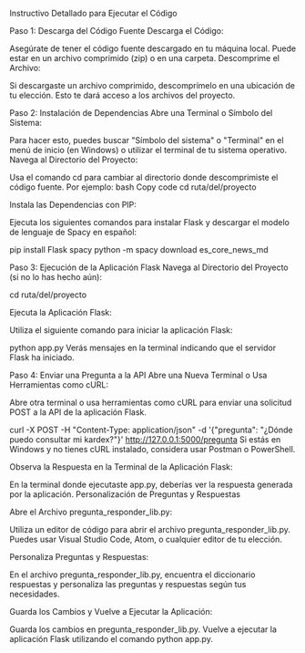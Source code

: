 Instructivo Detallado para Ejecutar el Código

Paso 1: Descarga del Código Fuente
Descarga el Código:

Asegúrate de tener el código fuente descargado en tu máquina local. Puede estar en un archivo comprimido (zip) o en una carpeta.
Descomprime el Archivo:

Si descargaste un archivo comprimido, descomprímelo en una ubicación de tu elección. Esto te dará acceso a los archivos del proyecto.

Paso 2: Instalación de Dependencias
Abre una Terminal o Símbolo del Sistema:

Para hacer esto, puedes buscar "Símbolo del sistema" o "Terminal" en el menú de inicio (en Windows) o utilizar el terminal de tu sistema operativo.
Navega al Directorio del Proyecto:

Usa el comando cd para cambiar al directorio donde descomprimiste el código fuente. Por ejemplo:
bash
Copy code
cd ruta/del/proyecto

Instala las Dependencias con PIP:

Ejecuta los siguientes comandos para instalar Flask y descargar el modelo de lenguaje de Spacy en español:

pip install Flask spacy
python -m spacy download es_core_news_md

Paso 3: Ejecución de la Aplicación Flask
Navega al Directorio del Proyecto (si no lo has hecho aún):

cd ruta/del/proyecto

Ejecuta la Aplicación Flask:

Utiliza el siguiente comando para iniciar la aplicación Flask:

python app.py
Verás mensajes en la terminal indicando que el servidor Flask ha iniciado.

Paso 4: Enviar una Pregunta a la API
Abre una Nueva Terminal o Usa Herramientas como cURL:

Abre otra terminal o usa herramientas como cURL para enviar una solicitud POST a la API de la aplicación Flask.

curl -X POST -H "Content-Type: application/json" -d '{"pregunta": "¿Dónde puedo consultar mi kardex?"}' http://127.0.0.1:5000/pregunta
Si estás en Windows y no tienes cURL instalado, considera usar Postman o PowerShell.

Observa la Respuesta en la Terminal de la Aplicación Flask:

En la terminal donde ejecutaste app.py, deberías ver la respuesta generada por la aplicación.
Personalización de Preguntas y Respuestas

Abre el Archivo pregunta_responder_lib.py:

Utiliza un editor de código para abrir el archivo pregunta_responder_lib.py. Puedes usar Visual Studio Code, Atom, o cualquier editor de tu elección.

Personaliza Preguntas y Respuestas:

En el archivo pregunta_responder_lib.py, encuentra el diccionario respuestas y personaliza las preguntas y respuestas según tus necesidades.

Guarda los Cambios y Vuelve a Ejecutar la Aplicación:

Guarda los cambios en pregunta_responder_lib.py.
Vuelve a ejecutar la aplicación Flask utilizando el comando python app.py.
